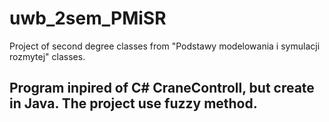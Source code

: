 # uwb_2sem_PMiSR
Project of second degree classes from "Podstawy modelowania i symulacji rozmytej" classes. 


## Program inpired of C# CraneControll, but create in Java. The project use fuzzy method.  
